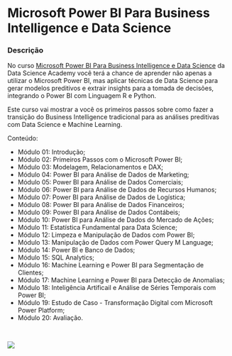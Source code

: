 # Microsoft Power BI Para Business Intelligence e Data Science

###   Descrição

No curso [Microsoft Power BI Para Business Intelligence e Data Science](https://www.datascienceacademy.com.br/course/fundamentos-de-linguagem-python-para-analise-de-dados-e-data-science) da Data Science Academy você terá a chance de aprender não apenas a utilizar o Microsoft Power BI, mas aplicar técnicas de Data Science para gerar modelos preditivos e extrair insights para a tomada de decisões, integrando o Power BI com Linguagem R e Python.

Este curso vai mostrar a você os primeiros passos sobre como fazer a transição do Business Intelligence tradicional para as análises preditivas com Data Science e Machine Learning.

Conteúdo:

- Módulo 01: Introdução;
- Módulo 02: Primeiros Passos com o Microsoft Power BI;
- Módulo 03: Modelagem, Relacionamentos e DAX;
- Módulo 04: Power BI para Análise de Dados de Marketing;
- Módulo 05: Power BI para Análise de Dados Comerciais;
- Módulo 06: Power BI para Análise de Dados de Recursos Humanos;
- Módulo 07: Power BI para Análise de Dados de Logística;
- Módulo 08: Power BI para Análise de Dados Financeiros;
- Módulo 09: Power BI para Análise de Dados Contábeis;
- Módulo 10: Power BI para Análise de Dados do Mercado de Ações;
- Módulo 11: Estatística Fundamental para Data Science;
- Módulo 12: Limpeza e Manipulação de Dados com Power BI;
- Módulo 13: Manipulação de Dados com Power Query M Language;
- Módulo 14: Power BI e Banco de Dados;
- Módulo 15: SQL Analytics;
- Módulo 16: Machine Learning e Power BI para Segmentação de Clientes;
- Módulo 17: Machine Learning e Power BI para Detecção de Anomalias;
- Módulo 18: Inteligência Artificail e Análise de Séries Temporais com Power BI;
- Módulo 19: Estudo de Caso - Transformação Digital com Microsoft Power Platform;
- Módulo 20: Avaliação.

&nbsp;

<a href="https://www.linkedin.com/in/claudia-nogueira-dos-anjos-b71726215/" target="_blank">
        <img src="https://img.shields.io/badge/claudiaanjos-%230077B5.svg?&style=for-the-badge&logo=linkedin&logoColor=white&link=mailto:https://www.linkedin.com/in/claudia-nogueira-dos-anjos-093407180/">
</a>
